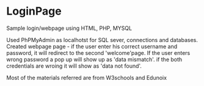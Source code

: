 # LoginPage
Sample login/webpage using HTML, PHP, MYSQL


Used PhPMyAdmin as localhotst for SQL sever, connections and databases.
Created webpage page - if the user enter his correct username and password, it will redirect to the second 'welcome'page.
If the user enters wrong password a pop up will show up as 'data mismatch'.
if the both credentials are wroing it will show as 'data not found'.

Most of the materials referred are from W3schools and Edunoix 
